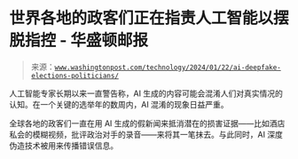 <!--yml

category: 未分类

date: 2024-05-27 15:01:10

-->

# 世界各地的政客们正在指责人工智能以摆脱指控 - 华盛顿邮报

> 来源：[`www.washingtonpost.com/technology/2024/01/22/ai-deepfake-elections-politicians/`](https://www.washingtonpost.com/technology/2024/01/22/ai-deepfake-elections-politicians/)

人工智能专家长期以来一直警告称，AI 生成的内容可能会混淆人们对真实情况的认知。在一个关键的选举年的数周内，AI 混淆的现象日益严重。

全球各地的政客们一直在用 AI 生成的假新闻来抵消潜在的损害证据——比如酒店私会的模糊视频，批评政治对手的录音——来将其一笔抹去。与此同时，AI 深度伪造技术被用来传播错误信息。
